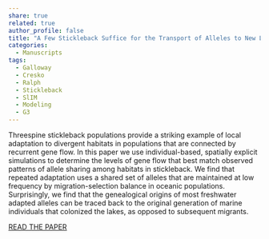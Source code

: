 ```yaml
---
share: true
related: true
author_profile: false
title: "A Few Stickleback Suffice for the Transport of Alleles to New Lakes"
categories:
  - Manuscripts
tags:
  - Galloway
  - Cresko
  - Ralph
  - Stickleback
  - SlIM
  - Modeling
  - G3
---
```


Threespine stickleback populations provide a striking example of local adaptation to divergent habitats in populations that are connected by recurrent gene flow. In this paper we use individual-based, spatially explicit simulations to determine the levels of gene flow that best match observed patterns of allele sharing among habitats in stickleback. We find that repeated adaptation uses a shared set of alleles that are maintained at low frequency by migration-selection balance in oceanic populations. Surprisingly, we find that the genealogical origins of most freshwater adapted alleles can be traced back to the original generation of marine individuals that colonized the lakes, as opposed to subsequent migrants.

[READ THE PAPER](https://www.g3journal.org/content/10/2/505)
